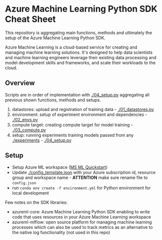 # Azure Machine Learning Python SDK Cheat Sheet

This repository is aggregating main functions, methods and ultimately the setup of the Azure Machine Learning Python SDK.

Azure Machine Learning is a cloud-based service for creating and managing machine learning solutions. It's designed to help data scientists and machine learning engineers leverage their existing data processing and model development skills and frameworks, and scale their workloads to the cloud.

## Overview
Scripts are in order of implementation with [./04_setup.py](./04_setup.py) aggregating all previous shown functions, methods and setups.
1. datastores: upload and registration of training data - [./01_datastores.py](./01_datastores.py)
2. environment: setup of experiment environment and dependencies - [./02_envs.py](./02_envs.py)
3. compute target: creating compute target for model training - [./03_compute.py](./03_compute.py)
4. setup: running experiments training models passed from any [./experiments](./experiments) - [./04_setup.py](./04_setup.py)

## Setup
* Setup Azure ML workspace ([MS ML Quickstart](https://docs.microsoft.com/en-us/azure/machine-learning/quickstart-create-resources))
* Update [./config_template.json](./config_template.json) with your Azure subscription id, resource group and workspace name - **ATTENTION** make sure rename file to `config.json`
* run `conda env create -f environment.yml` for Python environment for local development

Few notes on the SDK libraries:
* azureml-core: Azure Machine Learning Python SDK enabling to write code that uses resources in your Azure Machine Learning workspace
* azureml-mlflow: open source platform for managing machine learning processes which can also be used to track metrics as an alternative to the native log functionality (not used in this repo)